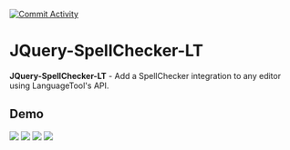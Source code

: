 [![Commit Activity](https://img.shields.io/github/commit-activity/m/Keffisor/JDAExpansion)](https://github.com/Keffisor/JDAExpansion/commits/master)
<br>
# JQuery-SpellChecker-LT
**JQuery-SpellChecker-LT** - Add a SpellChecker integration to any editor using LanguageTool's API.

## Demo
<img src="https://keffisor21.com/github/jquery-spellchecker-lt/imgs/preview.gif"/>
<img src="https://keffisor21.com/github/jquery-spellchecker-lt/imgs/1.png"/>
<img src="https://keffisor21.com/github/jquery-spellchecker-lt/imgs/2.png"/>
<img src="https://keffisor21.com/github/jquery-spellchecker-lt/imgs/3.png"/>
